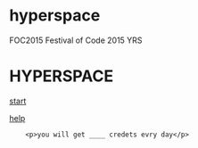 # hyperspace
FOC2015
Festival of Code 2015 YRS


<html>
	<head>
		<title></title>
	</head>
	<body><h1>HYPERSPACE</h1>
		<p><a href="">start</a></p>
		<p><a href="">help</a></p>
		
		<p>you will get ____ credets evry day</p>
	
	
</html>

